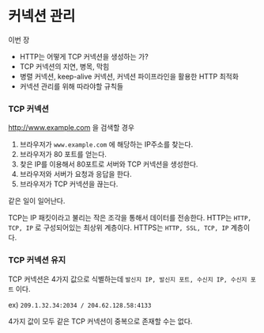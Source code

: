 # 커넥션 관리

이번 장 

- HTTP는 어떻게 TCP 커넥션을 생성하는 가?
- TCP 커넥션의 지연, 병목, 막힘
- 병렬 커넥션, keep-alive 커넥션, 커넥션 파이프라인을 활용한 HTTP 최적화
- 커넥션 관리를 위해 따라야할 규칙들



### TCP 커넥션

http://www.example.com 을 검색할 경우

1. 브라우저가 `www.example.com`  에 해당하는 IP주소를 찾는다.
2. 브라우저가 80 포트를 얻는다.
3. 찾은 IP를 이용해서 80포트로 서버와 TCP 커넥션을 생성한다.
4. 브라우저와 서버가 요청과 응답을 한다.
5. 브라우저가 TCP 커넥션을 끊는다.

같은 일이 일어난다.



TCP는 IP 패킷이라고 불리는 작은 조각을 통해서 데이터를 전송한다. HTTP는 `HTTP, TCP, IP` 로 구성되어있는 최상위 계층이다.  HTTPS는 `HTTP, SSL, TCP, IP` 계층이다.



### TCP 커넥션 유지

TCP 커넥션은 4가지 값으로 식별하는데 `발신지 IP, 발신지 포트, 수신지 IP, 수신지 포트` 이다.

ex) `209.1.32.34:2034 / 204.62.128.58:4133` 

4가지 값이 모두 같은 TCP 커넥션이 중복으로 존재할 수는 없다.